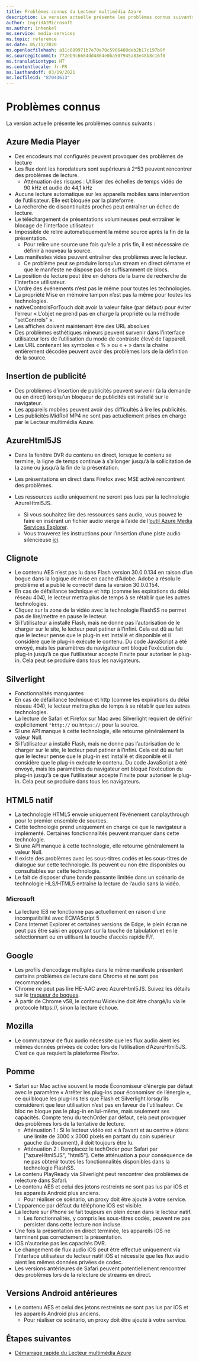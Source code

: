 ```yaml
---
title: Problèmes connus du Lecteur multimédia Azure
description: La version actuelle présente les problèmes connus suivants.
author: IngridAtMicrosoft
ms.author: inhenkel
ms.service: media-services
ms.topic: reference
ms.date: 05/11/2020
ms.openlocfilehash: a31c089971b7e70e70c5906480deb2b17c197b9f
ms.sourcegitcommit: 772eb9c6684dd4864e0ba507945a83e48b8c16f0
ms.translationtype: HT
ms.contentlocale: fr-FR
ms.lasthandoff: 03/19/2021
ms.locfileid: "87043613"
---
```

# <a name="known-issues"></a>Problèmes connus #

La version actuelle présente les problèmes connus suivants :

## <a name="azure-media-player"></a>Azure Media Player ##

- Des encodeurs mal configurés peuvent provoquer des problèmes de lecture
- Les flux dont les horodateurs sont supérieurs à 2^53 peuvent rencontrer des problèmes de lecture.
  - Atténuation des risques : Utiliser des échelles de temps vidéo de 90 kHz et audio de 44,1 kHz
- Aucune lecture automatique sur les appareils mobiles sans intervention de l’utilisateur. Elle est bloquée par la plateforme.
- La recherche de discontinuités proches peut entraîner un échec de lecture.
- Le téléchargement de présentations volumineuses peut entraîner le blocage de l’interface utilisateur.
- Impossible de relire automatiquement la même source après la fin de la présentation.
  - Pour relire une source une fois qu’elle a pris fin, il est nécessaire de définir à nouveau la source.
- Les manifestes vides peuvent entraîner des problèmes avec le lecteur.
  - Ce problème peut se produire lorsqu’un stream en direct démarre et que le manifeste ne dispose pas de suffisamment de blocs.
- La position de lecture peut être en dehors de la barre de recherche de l’interface utilisateur.
- L’ordre des événements n’est pas le même pour toutes les technologies.
- La propriété Mise en mémoire tampon n’est pas la même pour toutes les technologies.
- nativeControlsForTouch doit avoir la valeur false (par défaut) pour éviter l’erreur « L’objet ne prend pas en charge la propriété ou la méthode "setControls" ».
- Les affiches doivent maintenant être des URL absolues
- Des problèmes esthétiques mineurs peuvent survenir dans l’interface utilisateur lors de l’utilisation du mode de contraste élevé de l’appareil.
- Les URL contenant les symboles « % » ou « + » dans la chaîne entièrement décodée peuvent avoir des problèmes lors de la définition de la source.

## <a name="ad-insertion"></a>Insertion de publicité ##

- Des problèmes d’insertion de publicités peuvent survenir (à la demande ou en direct) lorsqu’un bloqueur de publicités est installé sur le navigateur.
- Les appareils mobiles peuvent avoir des difficultés à lire les publicités.
- Les publicités MidRoll MP4 ne sont pas actuellement prises en charge par le Lecteur multimédia Azure.

## <a name="azurehtml5js"></a>AzureHtml5JS ##

- Dans la fenêtre DVR du contenu en direct, lorsque le contenu se termine, la ligne de temps continue à s’allonger jusqu’à la sollicitation de la zone ou jusqu’à la fin de la présentation.
- Les présentations en direct dans Firefox avec MSE activé rencontrent des problèmes.

- Les ressources audio uniquement ne seront pas lues par la technologie AzureHtml5JS.
  - Si vous souhaitez lire des ressources sans audio, vous pouvez le faire en insérant un fichier audio vierge à l’aide de l’[outil Azure Media Services Explorer](https://aka.ms/amse).
  - Vous trouverez les instructions pour l’insertion d’une piste audio silencieuse [ici](../previous/media-services-advanced-encoding-with-mes.md#silent_audio).

## <a name="flash"></a>Clignote ##

- Le contenu AES n’est pas lu dans Flash version 30.0.0.134 en raison d’un bogue dans la logique de mise en cache d’Adobe. Adobe a résolu le problème et a publié le correctif dans la version 30.0.0.154.
- En cas de défaillance technique et http (comme les expirations du délai réseau 404), le lecteur mettra plus de temps à se rétablir que les autres technologies.
- Cliquez sur la zone de la vidéo avec la technologie FlashSS ne permet pas de lire/mettre en pause le lecteur.
- Si l’utilisateur a installé Flash, mais ne donne pas l’autorisation de le charger sur le site, le lecteur peut patiner à l’infini. Cela est dû au fait que le lecteur pense que le plug-in est installé et disponible et il considère que le plug-in exécute le contenu. Du code JavaScript a été envoyé, mais les paramètres du navigateur ont bloqué l’exécution du plug-in jusqu’à ce que l’utilisateur accepte l’invite pour autoriser le plug-in. Cela peut se produire dans tous les navigateurs.  

## <a name="silverlight"></a>Silverlight ##

- Fonctionnalités manquantes
- En cas de défaillance technique et http (comme les expirations du délai réseau 404), le lecteur mettra plus de temps à se rétablir que les autres technologies.
- La lecture de Safari et Firefox sur Mac avec Silverlight requiert de définir explicitement `"http://` ou `https://` pour la source.
- Si une API manque à cette technologie, elle retourne généralement la valeur Null.
- Si l’utilisateur a installé Flash, mais ne donne pas l’autorisation de le charger sur le site, le lecteur peut patiner à l’infini. Cela est dû au fait que le lecteur pense que le plug-in est installé et disponible et il considère que le plug-in exécute le contenu. Du code JavaScript a été envoyé, mais les paramètres du navigateur ont bloqué l’exécution du plug-in jusqu’à ce que l’utilisateur accepte l’invite pour autoriser le plug-in. Cela peut se produire dans tous les navigateurs.  

## <a name="native-html5"></a>HTML5 natif ##

- La technologie HTML5 envoie uniquement l’événement canplaythrough pour le premier ensemble de sources.
- Cette technologie prend uniquement en charge ce que le navigateur a implémenté.  Certaines fonctionnalités peuvent manquer dans cette technologie.  
- Si une API manque à cette technologie, elle retourne généralement la valeur Null.
- Il existe des problèmes avec les sous-titres codés et les sous-titres de dialogue sur cette technologie. Ils peuvent ou non être disponibles ou consultables sur cette technologie.
- Le fait de disposer d’une bande passante limitée dans un scénario de technologie HLS/HTML5 entraîne la lecture de l’audio sans la vidéo.

### <a name="microsoft"></a>Microsoft ###

- La lecture IE8 ne fonctionne pas actuellement en raison d’une incompatibilité avec ECMAScript 5
- Dans Internet Explorer et certaines versions de Edge, le plein écran ne peut pas être saisi en appuyant sur la touche de tabulation et en le sélectionnant ou en utilisant la touche d’accès rapide F/f.

## <a name="google"></a>Google ##

- Les profils d’encodage multiples dans le même manifeste présentent certains problèmes de lecture dans Chrome et ne sont pas recommandés.
- Chrome ne peut pas lire HE-AAC avec AzureHtml5JS. Suivez les détails sur le [traqueur de bogues](https://bugs.chromium.org/p/chromium/issues/detail?id=534301).
- À partir de Chrome v58, le contenu Widevine doit être chargé/lu via le protocole https://, sinon la lecture échoue.

## <a name="mozilla"></a>Mozilla ##

- Le commutateur de flux audio nécessite que les flux audio aient les mêmes données privées de codec lors de l’utilisation d’AzureHtml5JS. C’est ce que requiert la plateforme Firefox.

## <a name="apple"></a>Pomme ##

- Safari sur Mac active souvent le mode Économiseur d’énergie par défaut avec le paramètre « Arrêter les plug-ins pour économiser de l’énergie », ce qui bloque les plug-ins tels que Flash et Silverlight lorsqu’ils considèrent que leur utilisation n’est pas en faveur de l’utilisateur. Ce bloc ne bloque pas le plug-in en lui-même, mais seulement ses capacités. Compte tenu du techOrder par défaut, cela peut provoquer des problèmes lors de la tentative de lecture.
  - Atténuation 1 : Si le lecteur vidéo est « à l’avant et au centre » (dans une limite de 3000 x 3000 pixels en partant du coin supérieur gauche du document), il doit toujours être lu.
  - Atténuation 2 : Remplacez le techOrder pour Safari par ["azureHtml5JS", "html5"]. Cette atténuation a pour conséquence de ne pas obtenir toutes les fonctionnalités disponibles dans la technologie FlashSS.
- Le contenu PlayReady via Silverlight peut rencontrer des problèmes de relecture dans Safari.
- Le contenu AES et celui des jetons restreints ne sont pas lus par iOS et les appareils Android plus anciens.
  - Pour réaliser ce scénario, un proxy doit être ajouté à votre service.
- L’apparence par défaut du téléphone iOS est visible.
- La lecture sur iPhone se fait toujours en plein écran dans le lecteur natif.
  - Les fonctionnalités, y compris les sous-titres codés, peuvent ne pas persister dans cette lecture non incluse.
- Une fois la présentation en direct terminée, les appareils iOS ne terminent pas correctement la présentation.
- iOS n’autorise pas les capacités DVR.
- Le changement de flux audio iOS peut être effectué uniquement via l’interface utilisateur du lecteur natif iOS et nécessite que les flux audio aient les mêmes données privées de codec.
- Les versions antérieures de Safari peuvent potentiellement rencontrer des problèmes lors de la relecture de streams en direct.

## <a name="older-android"></a>Versions Android antérieures ##

- Le contenu AES et celui des jetons restreints ne sont pas lus par iOS et les appareils Android plus anciens.
  - Pour réaliser ce scénario, un proxy doit être ajouté à votre service.

## <a name="next-steps"></a>Étapes suivantes ##

- [Démarrage rapide du Lecteur multimédia Azure](azure-media-player-quickstart.md)
